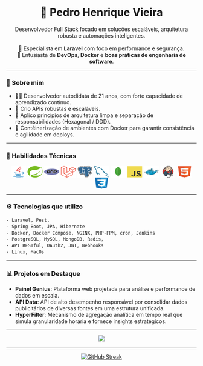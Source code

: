 <h1 align="center">👋 Pedro Henrique Vieira</h1>

<p align="center">
  	Desenvolvedor Full Stack focado em soluções escaláveis, arquitetura robusta e automações inteligentes.
  
  <br>
  <br>
  🔧 Especialista em <strong>Laravel</strong> com foco em performance e segurança.
  <br>
  🧠 Entusiasta de <strong>DevOps</strong>, <strong>Docker</strong> e <strong>boas práticas de engenharia de software</strong>.
</p>

---

### 💼 Sobre mim

- 👨‍💻 Desenvolvedor autodidata de 21 anos, com forte capacidade de aprendizado contínuo.
- 🚀 Crio APIs robustas e escaláveis.
- 🧱 Aplico princípios de arquitetura limpa e separação de responsabilidades (Hexagonal / DDD).
- 🐳 Contêinerização de ambientes com Docker para garantir consistência e agilidade em deploys.

---

### 🧠 Habilidades Técnicas

<p align="center">
  <img align="center" alt="Java"     height="30" width="40" src="https://raw.githubusercontent.com/devicons/devicon/master/icons/java/java-original.svg">
  <img align="center" alt="Spring"   height="30" width="40" src="https://raw.githubusercontent.com/devicons/devicon/master/icons/spring/spring-original.svg">
  <img align="center" alt="PHP"      height="30" width="40" src="https://raw.githubusercontent.com/devicons/devicon/master/icons/php/php-original.svg">
  <img align="center" alt="Laravel"  height="30" width="40" src="https://raw.githubusercontent.com/devicons/devicon/master/icons/laravel/laravel-original.svg">
  <img align="center" alt="Postgres" height="30" width="40" src="https://raw.githubusercontent.com/devicons/devicon/master/icons/postgresql/postgresql-original.svg">
  <img align="center" alt="MySQL"    height="30" width="40" src="https://raw.githubusercontent.com/devicons/devicon/master/icons/mysql/mysql-original.svg">
  <img align="center" alt="MongoDB"  height="30" width="40" src="https://raw.githubusercontent.com/devicons/devicon/master/icons/mongodb/mongodb-original.svg">
  <img align="center" alt="JS"       height="30" width="40" src="https://raw.githubusercontent.com/devicons/devicon/master/icons/javascript/javascript-original.svg">
  <img align="center" alt="Docker"   height="30" width="40" src="https://raw.githubusercontent.com/devicons/devicon/master/icons/docker/docker-original.svg">
  <img align="center" alt="Jenkins"   height="30" width="40" src="https://raw.githubusercontent.com/devicons/devicon/master/icons/jenkins/jenkins-original.svg">
  <img align="center" alt="HTML"     height="30" width="40" src="https://raw.githubusercontent.com/devicons/devicon/master/icons/html5/html5-original.svg">
  <img align="center" alt="CSS"      height="30" width="40" src="https://raw.githubusercontent.com/devicons/devicon/master/icons/css3/css3-original.svg">
</p>

---

### ⚙️ Tecnologias que utilizo

```bash
- Laravel, Pest, 
- Spring Boot, JPA, Hibernate
- Docker, Docker Compose, NGINX, PHP-FPM, cron, Jenkins
- PostgreSQL, MySQL, MongoDB, Redis,
- API RESTful, OAuth2, JWT, Webhooks
- Linux, MacOs
```
---

### 📊 Projetos em Destaque

- **Painel Genius**: Plataforma web projetada para análise e performance de dados em escala.
- **API Data**: API de alto desempenho responsável por consolidar dados publicitários de diversas fontes em uma estrutura unificada.
- **HyperFilter**: Mecanismo de agregação analítica em tempo real que simula granularidade horária e fornece insights estratégicos.

---

<p align="center">
  <a href="mailto:pedrohenri1606@gmail.com">
    <img src="https://img.shields.io/badge/-Gmail-%23333?style=for-the-badge&logo=gmail&logoColor=white">
  </a>
</p>

---
<p align="center">
  <a href="https://git.io/streak-stats">
    <img src="https://streak-stats.demolab.com?user=PedroHenri1606&theme=github-dark-blue&hide_border=true&locale=pt_BR&date_format=j%2Fn%5B%2FY%5D&type=png" alt="GitHub Streak" />
  </a>
</p>
